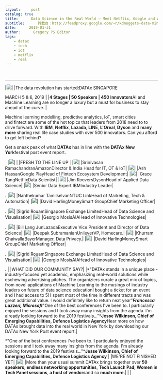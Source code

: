 ```yaml
---
layout:     post
catalog: true
title:      Data Science in the Real World – Meet Netflix, Google and Amazon at DATAx Singapore
subtitle:      转载自：http://feedproxy.google.com/~r/kdnuggets-data-mining-analytics/~3/dPcWCDAVXSc/datax-singapore.html
date:      2019-01-31
author:      Gregory PS Editor
tags:
    - datax
    - tech
    - iot
    - netflix
    - real
---
```



  
 





---
|![](http://aef.argyleforum.com/l/352971/2019-01-23/2jmhvs/352971/115147/data_x.png)|
|The data revolution has started:DATAx SINGAPORE

MARCH 5 & 6, 2019
|
|**4 Stages | 50 Speakers | 450 Innovators**AI and Machine Learning are no longer a luxury but a must for business to stay ahead of the curve. |

Machine learning modelling, predictive analytics, IoT, smart cities and fintect are some of the hot topics that leaders from 2018 need to to drive forward. With **IBM**, **Netflix**, **Lazada**, **LINE**, **L'Oreal**, **Dyson** and **many more** sharing real life case studies with over 500 innovators. Can you afford to get left behind?

Get a sneak peak of what **DATAx** has in line with the **DATAx New York**festival post event report.

 
|![](http://aef.argyleforum.com/l/352971/2019-01-22/2jlvdl/352971/114923/Download_our_post_event_report_to_gain_all_the_insights_to_the_datax_experience.png)|
|
|FRESH TO THE LINE UP |
|![](http://aef.argyleforum.com/l/352971/2019-01-02/2h2j23/352971/110600/Amazon.png)|
|Srinivasan RamachandranAmazonDirector & India Head for IT, OT & IoT|
|![](http://aef.argyleforum.com/l/352971/2019-01-23/2jmzdv/352971/115353/Untitled_design__39_.png)|
|Ash HassanGoogle PlayHead of Fintech Ecosystem Development|
|![](http://aef.argyleforum.com/l/352971/2019-01-07/2hghgr/352971/111432/Netflix.png)|
|Grace TangNetflixData Scientist|
|![](http://aef.argyleforum.com/l/352971/2019-01-07/2hghg9/352971/111418/Dyson.png)|
|Jim RooversDysonHead of Applied Data Science|
|![](http://aef.argyleforum.com/l/352971/2019-01-07/2hghtc/352971/111460/IBM.png)|
|Senior Data Expert IBMIndustry Leader|

.
|![](http://aef.argyleforum.com/l/352971/2019-01-07/2hghtf/352971/111462/ntuc_links.png)|
|Nanthekumar TamilselvanNTUC LinkHead of Marketing, Tech & Automation|
|![](http://aef.argyleforum.com/l/352971/2019-01-07/2hgjqt/352971/111504/Moneysmart.png)|
|David HarlingMoneySmart GroupChief Marketing Officer|

.
|![](http://aef.argyleforum.com/l/352971/2019-01-07/2hgjqf/352971/111500/SGX.png)|
|Sigrid RouamSingapore Exchange LimitedHead of Data Science and Visualisation|
|![](http://aef.argyleforum.com/l/352971/2019-01-07/2hgjqr/352971/111502/aia.png)|
|Georgio MosisAIAHead of Innovative Technologies|

.
|![](http://aef.argyleforum.com/l/352971/2019-01-07/2hgj55/352971/111488/Lazada.png)|
|Bill Lang JunLazadaExecutive Vice President and Director of Data Science|
|![](http://aef.argyleforum.com/l/352971/2019-01-07/2hgj5y/352971/111492/Unilever.png)|
|Deepak SubramanianUnileverVP, Homecare.|
|![](http://aef.argyleforum.com/l/352971/2019-01-07/2hgj6t/352971/111494/Bayer.png)|
|Khurram ChaiwallaBayerManager, Data Privacy.|
|![](http://aef.argyleforum.com/l/352971/2019-01-07/2hgjst/352971/111506/Line.png)|
|David HarlingMoneySmart GroupChief Marketing Officer|

.
|![](http://aef.argyleforum.com/l/352971/2019-01-07/2hgjv9/352971/111514/RB.png)|
|Sigrid RouamSingapore Exchange LimitedHead of Data Science and Visualisation|
|![](http://aef.argyleforum.com/l/352971/2019-01-07/2hgjw1/352971/111518/axitat.png)|
|Georgio MosisAIAHead of Innovative Technologies|

.
|
|WHAT DID OUR COMMUNITY SAY?|
|*"DATAx stands in a unique place - industry-focused yet academic, emphasizing real-world solutions while eschewing advertising pitches. The organiziers curate a great mix of topics, from novel applications of Machine Learning to the musings of industry leaders on future of data science educationI bought a ticket for an event and I had access to 5! I spent most of the time in different tracts and was great additional value. I would definitely like to return next year"***Francesca Lazzeri, Microsoft***"One of the best conferences I've been to. I particularly enjoyed the sessions and I took away many insights from the agenda. I'm already looking forward to the 2019 festivals..."***Jesse Wilkinson, Chief of Emerging Capabilities, Defence Logistics Agency**Hear more on how DATAx brought data into the real world in New York by downloading our DATAx New York Post event report.|

*"One of the best conferences I've been to. I particularly enjoyed the sessions and I took away many insights from the agenda. I'm already looking forward to the 2019 festivals..."***Jesse Wilkinson, Chief of Emerging Capabilities, Defence Logistics Agency**
|
|WE'RE NOT FINISHED YET|
|![](http://aef.argyleforum.com/l/352971/2019-01-23/2jmzp8/352971/115367/Untitled_design__40_.png)|
|More than your usual summit DATAx brings together over **50 speakers**, **endless networking opportunities**, **Tech Launch Pad**, **Women in Tech Panel sessions**, **a host of vendors**and so **much more**.|
|
|






